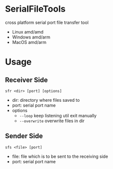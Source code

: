 # SerialFileTools
cross platform serial port file transfer tool

- Linux amd/amd
- Windows amd/arm
- MacOS amd/arm

# Usage

## Receiver Side

```sfr <dir> [port] [options]```
- dir: directory where files saved to
- port: serial port name
- options
  - ```--loop``` keep listening util exit manually
  - ```--overwrite``` overwrite files in dir
  
## Sender Side

```sfs <file> [port]```
- file: file which is to be sent to the receiving side
- port: serial port name
